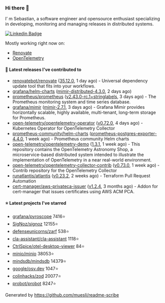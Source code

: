 ### Hi there 👋

I’ m Sebastian, a software engineer and opensource enthusiast specializing in developing, monitoring and managing releases in distributed systems.

[![Linkedin Badge](https://img.shields.io/badge/-LinkedIn-blue?style=flat&logo=Linkedin&logoColor=white&link=https://www.linkedin.com/in/sebastian-poxhofer/)](https://www.linkedin.com/in/sebastian-poxhofer/)

Mostly working right now on:
- [Renovate](https://github.com/renovatebot/renovate)
- [OpenTelemetry](https://github.com/open-telemetry)



#### 🚀 Latest releases I've contributed to

- [renovatebot/renovate](https://github.com/renovatebot/renovate) ([35.12.0](https://github.com/renovatebot/renovate/releases/tag/35.12.0), 1 day ago) - Universal dependency update tool that fits into your workflows.
- [grafana/helm-charts](https://github.com/grafana/helm-charts) ([mimir-distributed-4.3.0](https://github.com/grafana/helm-charts/releases/tag/mimir-distributed-4.3.0), 2 days ago)
- [prometheus/prometheus](https://github.com/prometheus/prometheus) ([v2.43.0-rc.1&#43;stringlabels](https://github.com/prometheus/prometheus/releases/tag/v2.43.0-rc.1%2Bstringlabels), 3 days ago) - The Prometheus monitoring system and time series database.
- [grafana/mimir](https://github.com/grafana/mimir) ([mimir-2.7.1](https://github.com/grafana/mimir/releases/tag/mimir-2.7.1), 3 days ago) - Grafana Mimir provides horizontally scalable, highly available, multi-tenant, long-term storage for Prometheus.
- [open-telemetry/opentelemetry-operator](https://github.com/open-telemetry/opentelemetry-operator) ([v0.72.0](https://github.com/open-telemetry/opentelemetry-operator/releases/tag/v0.72.0), 4 days ago) - Kubernetes Operator for OpenTelemetry Collector
- [prometheus-community/helm-charts](https://github.com/prometheus-community/helm-charts) ([prometheus-postgres-exporter-4.4.0](https://github.com/prometheus-community/helm-charts/releases/tag/prometheus-postgres-exporter-4.4.0), 1 week ago) - Prometheus community Helm charts
- [open-telemetry/opentelemetry-demo](https://github.com/open-telemetry/opentelemetry-demo) ([1.3.1](https://github.com/open-telemetry/opentelemetry-demo/releases/tag/1.3.1), 1 week ago) - This repository contains the OpenTelemetry Astronomy Shop, a microservice-based distributed system intended to illustrate the implementation of OpenTelemetry in a near real-world environment.
- [open-telemetry/opentelemetry-collector-contrib](https://github.com/open-telemetry/opentelemetry-collector-contrib) ([v0.73.0](https://github.com/open-telemetry/opentelemetry-collector-contrib/releases/tag/v0.73.0), 1 week ago) - Contrib repository for the OpenTelemetry Collector
- [runatlantis/atlantis](https://github.com/runatlantis/atlantis) ([v0.23.2](https://github.com/runatlantis/atlantis/releases/tag/v0.23.2), 2 weeks ago) - Terraform Pull Request Automation
- [cert-manager/aws-privateca-issuer](https://github.com/cert-manager/aws-privateca-issuer) ([v1.2.4](https://github.com/cert-manager/aws-privateca-issuer/releases/tag/v1.2.4), 3 months ago) - Addon for cert-manager that issues certificates using AWS ACM PCA.

#### ⭐ Latest projects I've starred

- [grafana/pyroscope](https://github.com/grafana/pyroscope) 7416⭐
- [SigNoz/signoz](https://github.com/SigNoz/signoz) 12155⭐
- [defenseunicorns/zarf](https://github.com/defenseunicorns/zarf) 538⭐
- [cla-assistant/cla-assistant](https://github.com/cla-assistant/cla-assistant) 1118⭐
- [CtrlSpice/otel-desktop-viewer](https://github.com/CtrlSpice/otel-desktop-viewer) 84⭐
- [minio/minio](https://github.com/minio/minio) 38053⭐
- [mindsdb/mindsdb](https://github.com/mindsdb/mindsdb) 14379⭐
- [google/osv.dev](https://github.com/google/osv.dev) 1047⭐
- [colinhacks/zod](https://github.com/colinhacks/zod) 20077⭐
- [probot/probot](https://github.com/probot/probot) 8247⭐



Generated by https://github.com/muesli/readme-scribe

